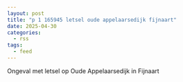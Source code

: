 ```yaml
---
layout: post
title: "p 1 165945 letsel oude appelaarsedijk fijnaart"
date: 2025-04-30
categories: 
  - rss
tags: 
  - feed
---
```


Ongeval met letsel op Oude Appelaarsedijk in Fijnaart
